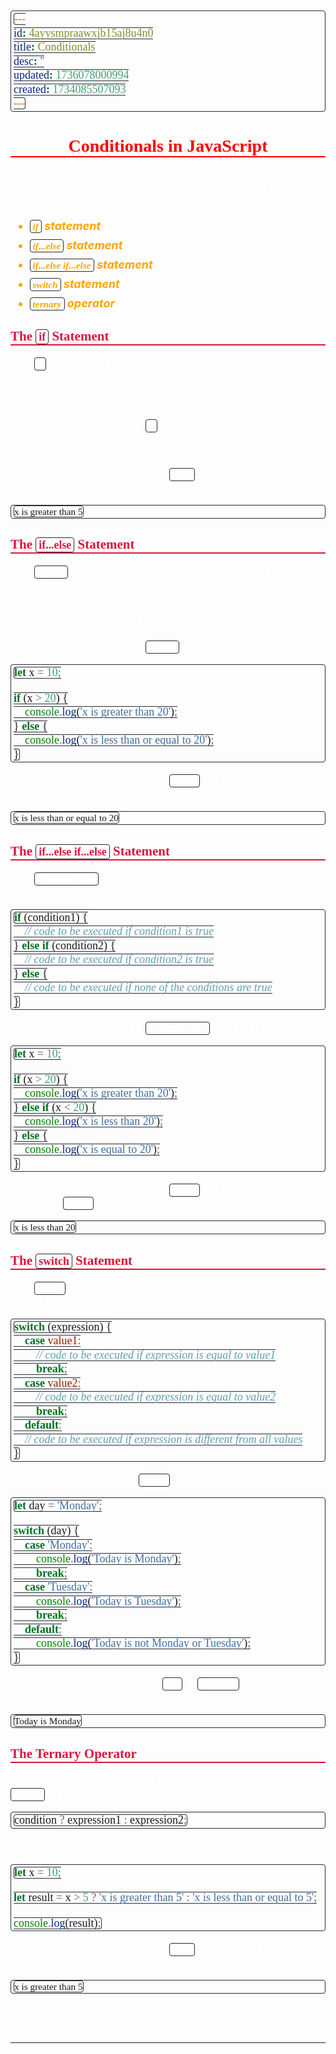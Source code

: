 ```yaml
---
id: 4ayysmpraawxjb15aj8u4n0
title: Conditionals
desc: ''
updated: 1736078000994
created: 1734085507093
---
```


<style>
    * { font-size: 18px; }
    h1 {
        color: red;
        font-weight: bold;
        border-bottom: 2px solid red; 
        font-family: 'Algerian';
        text-align: center;
        font-size: 2em;
    }
    h2 { 
        color: crimson; 
        font-weight: bold;
        font-family: 'Algerian'; 
        border-bottom: 2px solid crimson;
        font-size: 1.5em;
    }
    h3 { 
        color: rgb(255, 0, 127);
        font-weight: bold;
        text-decoration: underline;
        font-size: 1.2em;
        font-size: 1.2em;
    }
    h4 { 
        color: rgb(0, 255, 255);
        font-weight: bold;
        text-decoration: underline;
        font-size: 1em; 
    }
    h5 { 
        color: darkblue;
        font-weight: bold;
        font-style: italic;
        font-size: 0.9em;
    }
    code {
        font-family: 'Cascadia Code';
        border: 1px solid #282A36; 
        border-radius: 4px; 
        padding: 1px 4px; 
    }
    pre {
        font-family: 'Cascadia Code';
        border: 1px solid #282A36; 
        border-radius: 4px; 
        padding: 1px 4px; 
    }
    p { 
        font-style: 'Cascadia Code';
        color: white;
    }
    li { 
        margin-bottom: 10px;
        font-style: italic;
        font-weight: bold;
        color: orange;
    }
    ul { 
        margin-bottom: 10px;
        font-style: italic;
        font-weight: bold;
        color: orange;
    }
    b {
        font-weight: bold;
        color: rgb(255, 0, 0); 
    }
    u {
        text-decoration: underline;
        font-weight: bold;
        font-style: italic; 
    }
    a {
        color: #98c379;
        text-decoration: none;
    }
        a:hover {
        text-decoration: underline;
    }
    i {
        font-style: italic;
        color: yellow;
    }
</style>

# Conditionals in JavaScript

Conditionals are used to perform different actions based on different conditions. In JavaScript, we have the following conditional statements:

-   `if` statement
-   `if...else` statement
-   `if...else if...else` statement
-   `switch` statement
-   `ternary` operator

## The `if` Statement

The `if` statement executes a block of code if a specified condition is true.

![[js.syntax.conditionals#If-Statement-Syntax]]

Here is an example of an `if` statement:

![[js.syntax.conditionals#Example]]

In this example, the condition `x > 5` is true, so the output will be:

```
x is greater than 5
```

## The `if...else` Statement

The `if...else` statement executes a block of code if a specified condition is true and another block of code if the condition is false.

![[js.syntax.conditionals#ifelse-statement-syntax]]

Here is an example of an `if...else` statement:

```javascript
let x = 10;

if (x > 20) {
    console.log('x is greater than 20');
} else {
    console.log('x is less than or equal to 20');
}
```

In this example, the condition `x > 20` is false, so the output will be:

```
x is less than or equal to 20
```

## The `if...else if...else` Statement

The `if...else if...else` statement executes different blocks of code for different conditions.

```javascript
if (condition1) {
    // code to be executed if condition1 is true
} else if (condition2) {
    // code to be executed if condition2 is true
} else {
    // code to be executed if none of the conditions are true
}
```

Here is an example of an `if...else if...else` statement:

```javascript
let x = 10;

if (x > 20) {
    console.log('x is greater than 20');
} else if (x < 20) {
    console.log('x is less than 20');
} else {
    console.log('x is equal to 20');
}
```

In this example, the condition `x > 20` is false, and the condition `x < 20` is true, so the output will be:

```
x is less than 20
```

## The `switch` Statement

The `switch` statement is used to perform different actions based on different conditions.

```javascript
switch (expression) {
    case value1:
        // code to be executed if expression is equal to value1
        break;
    case value2:
        // code to be executed if expression is equal to value2
        break;
    default:
    // code to be executed if expression is different from all values
}
```

Here is an example of a `switch` statement:

```javascript
let day = 'Monday';

switch (day) {
    case 'Monday':
        console.log('Today is Monday');
        break;
    case 'Tuesday':
        console.log('Today is Tuesday');
        break;
    default:
        console.log('Today is not Monday or Tuesday');
}
```

In this example, the value of `day` is `'Monday'`, so the output will be:

```
Today is Monday
```

## The Ternary Operator

The ternary operator is a shorthand way of writing an `if...else` statement.

```javascript
condition ? expression1 : expression2;
```

Here is an example of the ternary operator:

```javascript
let x = 10;

let result = x > 5 ? 'x is greater than 5' : 'x is less than or equal to 5';

console.log(result);
```

In this example, the condition `x > 5` is true, so the output will be:

```
x is greater than 5
```

The ternary operator can be used to assign values to variables based on conditions.

---
